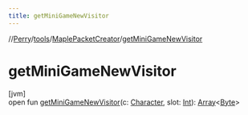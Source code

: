 ```yaml
---
title: getMiniGameNewVisitor
---
```

//[Perry](../../../index.html)/[tools](../index.html)/[MaplePacketCreator](index.html)/[getMiniGameNewVisitor](get-mini-game-new-visitor.html)



# getMiniGameNewVisitor



[jvm]\
open fun [getMiniGameNewVisitor](get-mini-game-new-visitor.html)(c: [Character](../../client/-character/index.html), slot: [Int](https://kotlinlang.org/api/latest/jvm/stdlib/kotlin/-int/index.html)): [Array](https://kotlinlang.org/api/latest/jvm/stdlib/kotlin/-array/index.html)&lt;[Byte](https://kotlinlang.org/api/latest/jvm/stdlib/kotlin/-byte/index.html)&gt;




